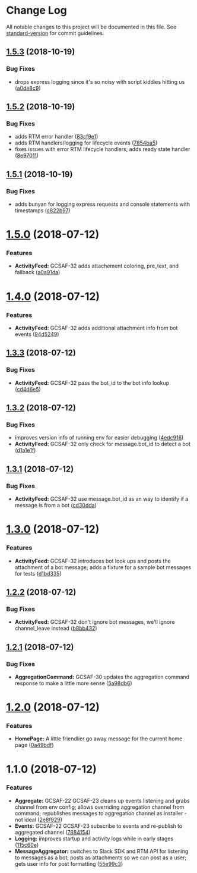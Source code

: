 # Change Log

All notable changes to this project will be documented in this file. See [standard-version](https://github.com/conventional-changelog/standard-version) for commit guidelines.

<a name="1.5.3"></a>
## [1.5.3](https://github.com/teamgunio/slack-activity-feed/compare/v1.5.2...v1.5.3) (2018-10-19)


### Bug Fixes

* drops express logging since it's so noisy with script kiddies hitting us ([a0de8c9](https://github.com/teamgunio/slack-activity-feed/commit/a0de8c9))



<a name="1.5.2"></a>
## [1.5.2](https://github.com/teamgunio/slack-activity-feed/compare/v1.5.1...v1.5.2) (2018-10-19)


### Bug Fixes

* adds RTM error handler ([83cf9e1](https://github.com/teamgunio/slack-activity-feed/commit/83cf9e1))
* adds RTM handlers/logging for lifecycle events ([7854ba5](https://github.com/teamgunio/slack-activity-feed/commit/7854ba5))
* fixes issues with error RTM lifecycle handlers; adds ready state handler ([8e97011](https://github.com/teamgunio/slack-activity-feed/commit/8e97011))



<a name="1.5.1"></a>
## [1.5.1](https://github.com/teamgunio/slack-activity-feed/compare/v1.5.0...v1.5.1) (2018-10-19)


### Bug Fixes

* adds bunyan for logging express requests and console statements with timestamps ([c822b97](https://github.com/teamgunio/slack-activity-feed/commit/c822b97))



<a name="1.5.0"></a>
# [1.5.0](https://github.com/teamgunio/slack-activity-feed/compare/v1.4.0...v1.5.0) (2018-07-12)


### Features

* **ActivityFeed:** GCSAF-32 adds attachement coloring, pre_text, and fallback ([a0a91da](https://github.com/teamgunio/slack-activity-feed/commit/a0a91da))



<a name="1.4.0"></a>
# [1.4.0](https://github.com/teamgunio/slack-activity-feed/compare/v1.3.3...v1.4.0) (2018-07-12)


### Features

* **ActivityFeed:** GCSAF-32 adds additional attachment info from bot events ([94d5249](https://github.com/teamgunio/slack-activity-feed/commit/94d5249))



<a name="1.3.3"></a>
## [1.3.3](https://github.com/teamgunio/slack-activity-feed/compare/v1.3.2...v1.3.3) (2018-07-12)


### Bug Fixes

* **ActivityFeed:** GCSAF-32 pass the bot_id to the bot info lookup ([cd4d6e5](https://github.com/teamgunio/slack-activity-feed/commit/cd4d6e5))



<a name="1.3.2"></a>
## [1.3.2](https://github.com/teamgunio/slack-activity-feed/compare/v1.3.1...v1.3.2) (2018-07-12)


### Bug Fixes

* improves version info of running env for easier debugging ([4edc916](https://github.com/teamgunio/slack-activity-feed/commit/4edc916))
* **ActivityFeed:** GCSAF-32 only check for message.bot_id to detect a bot ([d1a1e1f](https://github.com/teamgunio/slack-activity-feed/commit/d1a1e1f))



<a name="1.3.1"></a>
## [1.3.1](https://github.com/teamgunio/slack-activity-feed/compare/v1.3.0...v1.3.1) (2018-07-12)


### Bug Fixes

* **ActivityFeed:** GCSAF-32 use message.bot_id as an way to identify if a message is from a bot ([cd30dda](https://github.com/teamgunio/slack-activity-feed/commit/cd30dda))



<a name="1.3.0"></a>
# [1.3.0](https://github.com/teamgunio/slack-activity-feed/compare/v1.2.2...v1.3.0) (2018-07-12)


### Features

* **ActivityFeed:** GCSAF-32 introduces bot look ups and posts the attachment of a bot message; adds a fixture for a sample bot messages for tests ([d1bd335](https://github.com/teamgunio/slack-activity-feed/commit/d1bd335))



<a name="1.2.2"></a>
## [1.2.2](https://github.com/teamgunio/slack-activity-feed/compare/v1.2.1...v1.2.2) (2018-07-12)


### Bug Fixes

* **ActivityFeed:** GCSAF-32 don't ignore bot messages, we'll ignore channel_leave instead ([b8bb432](https://github.com/teamgunio/slack-activity-feed/commit/b8bb432))



<a name="1.2.1"></a>
## [1.2.1](https://github.com/teamgunio/slack-activity-feed/compare/v1.2.0...v1.2.1) (2018-07-12)


### Bug Fixes

* **AggregationCommand:** GCSAF-30 updates the aggregation command response to make a little more sense ([5a98db6](https://github.com/teamgunio/slack-activity-feed/commit/5a98db6))



<a name="1.2.0"></a>
# [1.2.0](https://github.com/teamgunio/slack-activity-feed/compare/v1.1.0...v1.2.0) (2018-07-12)


### Features

* **HomePage:** A little friendlier go away message for the current home page ([0a49bdf](https://github.com/teamgunio/slack-activity-feed/commit/0a49bdf))



<a name="1.1.0"></a>
# 1.1.0 (2018-07-12)


### Features

* **Aggregate:** GCSAF-22 GCSAF-23 cleans up events listening and grabs channel from env config; allows overriding aggregation channel from command; republishes messages to aggregation channel as installer - not ideal ([2e8f929](https://github.com/teamgunio/slack-activity-feed/commit/2e8f929))
* **Events:** GCSAF-22 GCSAF-23 subscribe to events and re-publish to aggregated channel ([7884154](https://github.com/teamgunio/slack-activity-feed/commit/7884154))
* **Logging:** improves startup and activity logs while in early stages ([115c60e](https://github.com/teamgunio/slack-activity-feed/commit/115c60e))
* **MessageAggregator:** switches to Slack SDK and RTM API for listening to messages as a bot; posts as attachments so we can post as a user; gets user info for post formatting ([55e99c3](https://github.com/teamgunio/slack-activity-feed/commit/55e99c3))
